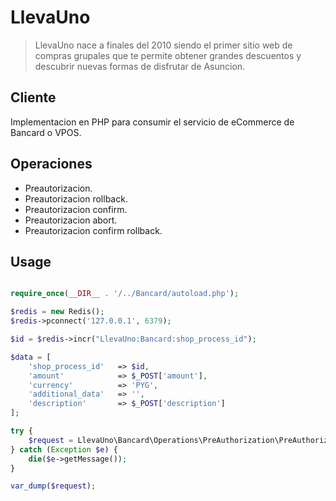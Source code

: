 # LlevaUno

> LlevaUno nace a finales del 2010 siendo el primer sitio web de compras grupales que te permite obtener grandes descuentos y descubrir nuevas formas de disfrutar de Asuncion.

## Cliente

Implementacion en PHP para consumir el servicio de eCommerce de Bancard o VPOS.

## Operaciones

* Preautorizacion.
* Preautorizacion rollback.
* Preautorizacion confirm.
* Preautorizacion abort.
* Preautorizacion confirm rollback.

## Usage

```php

require_once(__DIR__ . '/../Bancard/autoload.php');

$redis = new Redis();
$redis->pconnect('127.0.0.1', 6379);

$id = $redis->incr("LlevaUno:Bancard:shop_process_id");

$data = [
    'shop_process_id'   => $id,
    'amount'            => $_POST['amount'],
    'currency'          => 'PYG',
    'additional_data'   => '',
    'description'       => $_POST['description']
];

try {
    $request = LlevaUno\Bancard\Operations\PreAuthorization\PreAuthorization::init($data)->send();
} catch (Exception $e) {
    die($e->getMessage());
}

var_dump($request);

```